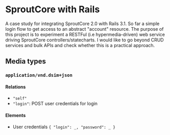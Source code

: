 # SproutCore with Rails

A case study for integrating SproutCore 2.0 with Rails 3.1.
So far a simple login flow to get access to an abstract "account" resource.
The purpose of this project is to experiment a RESTFul (i.e hypermedia-driven) web service driving SproutCore controllers/statecharts.
I would like to go beyond CRUD services and bulk APIs and check whether this is a practical approach.

## Media types

### `application/vnd.dsim+json`

#### Relations

* `"self"`
* `"login"`: POST user credentials for login

#### Elements

* User credentials `{ "login": _, "password": _ }`


